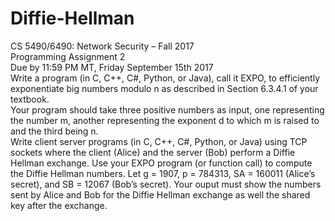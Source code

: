 # Diffie-Hellman
CS 5490/6490: Network Security – Fall 2017  
Programming Assignment 2  
Due by 11:59 PM MT, Friday September 15th 2017  
Write a program (in C, C++, C#, Python, or Java), call it EXPO, to efficiently
exponentiate big numbers modulo n as described in Section 6.3.4.1 of your textbook.  
Your program should take three positive numbers as input, one representing the number
m, another representing the exponent d to which m is raised to and the third being n.  
Write client server programs (in C, C++, C#, Python, or Java) using TCP sockets where
the client (Alice) and the server (Bob) perform a Diffie Hellman exchange.  Use your
EXPO program (or function call) to compute the Diffie Hellman numbers. Let g = 1907,
p = 784313, SA = 160011 (Alice’s secret), and SB = 12067 (Bob’s secret).  Your ouput
must show the numbers sent by Alice and Bob for the Diffie Hellman exchange as well
the shared key after the exchange.
